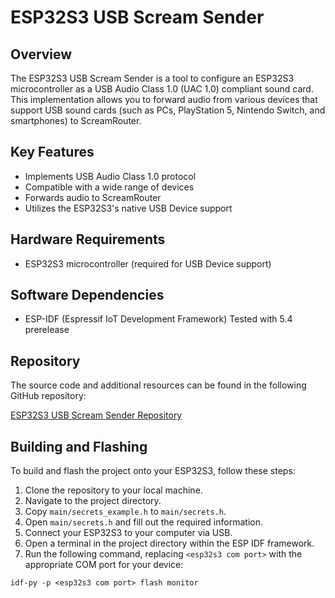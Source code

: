 # ESP32S3 USB Scream Sender

## Overview

The ESP32S3 USB Scream Sender is a tool to configure an ESP32S3 microcontroller as a USB Audio Class 1.0 (UAC 1.0) compliant sound card. This implementation allows you to forward audio from various devices that support USB sound cards (such as PCs, PlayStation 5, Nintendo Switch, and smartphones) to ScreamRouter.

## Key Features

- Implements USB Audio Class 1.0 protocol
- Compatible with a wide range of devices
- Forwards audio to ScreamRouter
- Utilizes the ESP32S3's native USB Device support

## Hardware Requirements

- ESP32S3 microcontroller (required for USB Device support)

## Software Dependencies

- ESP-IDF (Espressif IoT Development Framework) Tested with 5.4 prerelease

## Repository

The source code and additional resources can be found in the following GitHub repository:

[ESP32S3 USB Scream Sender Repository](https://github.com/netham45/esp32s-usb-scream-sender)

## Building and Flashing

To build and flash the project onto your ESP32S3, follow these steps:

1. Clone the repository to your local machine.
2. Navigate to the project directory.
3. Copy `main/secrets_example.h` to `main/secrets.h`.
4. Open `main/secrets.h` and fill out the required information.
5. Connect your ESP32S3 to your computer via USB.
6. Open a terminal in the project directory within the ESP IDF framework.
7. Run the following command, replacing `<esp32s3 com port>` with the appropriate COM port for your device:

```
idf-py -p <esp32s3 com port> flash monitor
```